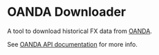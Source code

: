 # OANDA Downloader

A tool to download historical FX data from [OANDA](http://www.oanda.com/).

See [OANDA API documentation](http://developer.oanda.com/rest-live/rates/#retrieveInstrumentHistory) for more info.

